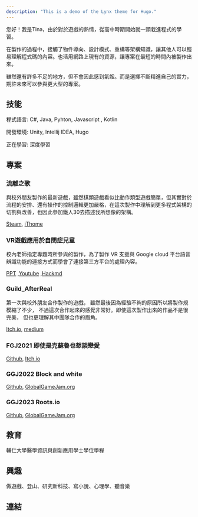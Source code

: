```yaml
---
description: "This is a demo of the Lynx theme for Hugo."
---
```

您好！我是Tina，由於對於遊戲的熱情，從高中時期開始就一頭栽進程式的學習。


在製作的過程中，接觸了物件導向、設計模式、重構等架構知識，讓其他人可以輕易理解程式碼的內容。也活用網路上現有的資源，讓專案在最短的時間內被製作出來。


雖然還有許多不足的地方，但不會因此感到氣餒。而是選擇不斷精進自己的實力，期許未來可以參與更大型的專案。

## 技能
程式語言: C#, Java, Pyhton, Javascript , Kotlin


開發環境: Unity, Intellij IDEA, Hugo


正在學習: 深度學習

## 專案
### 流離之歌
與校外朋友製作的最新遊戲，雖然棋類遊戲看似比動作類型遊戲簡單，但其實對於流程的安排、還有操作的控制邏輯更加嚴格，在這次製作中理解到更多程式架構的切割與改善，也因此參加鐵人30去描述我所想像的架構。


[Steam](https://store.steampowered.com/app/2143620/_/), 
[iThome](https://ithelp.ithome.com.tw/users/20151894/ironman/5750)

### VR遊戲應用於自閉症兒童
校內老師指定專題時所參與的製作，為了製作 VR 支援與 Google cloud 平台語音辨識功能的連接方式而學會了連接第三方平台的處理內容。


[PPT](https://drive.google.com/file/d/1OK256iVtxHyRt2UZZ7OYECIJLQWiAQCe/view?usp=sharing) ,[Youtube](https://youtu.be/3mTxD3kLuDw) ,[Hackmd](https://hackmd.io/@vrforautism)

### Guild_AfterReal
第一次與校外朋友合作製作的遊戲， 雖然最後因為經驗不夠的原因所以將製作規模縮了不少， 不過這次合作起來的感覺非常好。即使這次製作出來的作品不是很完美， 但也更理解其中團隊合作的眉角。


[Itch.io](https://lulubearstudio.itch.io/guild-after-real), [medium](https://medium.com/%40LinXuan70245/guild-afterreal%25E7%25A8%258B%25E5%25BC%258F%25E6%25AA%25A2%25E8%25A8%258E-948067f6eb13)

### FGJ2021 即使是克蘇魯也想談戀愛
[Github](https://github.com/rabbit99/FGJ2021), [Itch.io](https://itch.io/jam/faust-game-jam-2021/rate/1177642)

### GGJ2022 Block and white
[Github](https://github.com/GooKu/GGJ2022_E), [GlobalGameJam.org](https://globalgamejam.org/2022/games/blackandwhite-4)

### GGJ2023 Roots.io
[Github](https://github.com/jane901201/GGJ2023TeamB), [GlobalGameJam.org](https://globalgamejam.org/2023/games/rootsio-1)

## 教育
輔仁大學醫學資訊與創新應用學士學位學程

## 興趣
做遊戲、登山、研究新科技、寫小說、心理學、聽音樂

## 連結